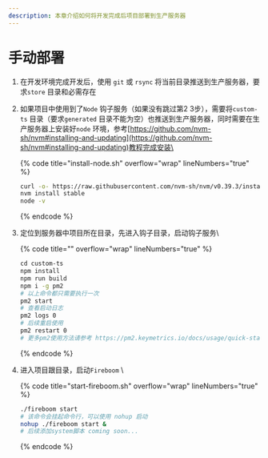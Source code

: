 ```yaml
---
description: 本章介绍如何将开发完成后项目部署到生产服务器
---
```


# 手动部署

1. 在开发环境完成开发后，使用 `git` 或 `rsync` 将当前目录推送到生产服务器，要求`store` 目录和必需存在
2.  如果项目中使用到了`Node` 钩子服务（如果没有跳过第2 3步），需要将`custom-ts` 目录（要求`generated` 目录不能为空）也推送到生产服务器，同时需要在生产服务器上安装好`node` 环境，参考[https://github.com/nvm-sh/nvm#installing-and-updating](https://github.com/nvm-sh/nvm#installing-and-updating)教程完成安装\


    {% code title="install-node.sh" overflow="wrap" lineNumbers="true" %}
    ```bash
    ‌curl -o- https://raw.githubusercontent.com/nvm-sh/nvm/v0.39.3/install.sh | bash
    nvm install stable
    node -v
    ```
    {% endcode %}
3.  定位到服务器中项目所在目录，先进入钩子目录，启动钩子服务\


    {% code title="" overflow="wrap" lineNumbers="true" %}
    ```bash
    ‌cd custom-ts
    npm install
    npm run build
    npm i -g pm2
    # 以上命令都只需要执行一次
    pm2 start
    # 查看启动日志
    pm2 logs 0
    # 后续重启使用
    pm2 restart 0
    # 更多pm2使用方法请参考 https://pm2.keymetrics.io/docs/usage/quick-start/
    ```
    {% endcode %}
4.  进入项目跟目录，启动`Fireboom` \


    {% code title="start-fireboom.sh" overflow="wrap" lineNumbers="true" %}
    ```bash
    ‌./fireboom start
    # 该命令会挂起命令行，可以使用 nohup 启动
    nohup ./fireboom start &
    # 后续添加system脚本 coming soon...
    ```
    {% endcode %}
